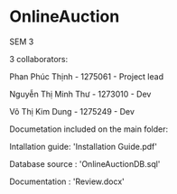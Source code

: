 # OnlineAuction
 SEM 3

3 collaborators:

Phan Phúc Thịnh - 1275061 - Project lead

Nguyễn Thị Minh Thư - 1273010 - Dev

Võ Thị Kim Dung - 1275249 - Dev

Documetation included on the main folder:

Intallation guide: 'Installation Guide.pdf'

Database source : 'OnlineAuctionDB.sql'

Documentation : 'Review.docx'
